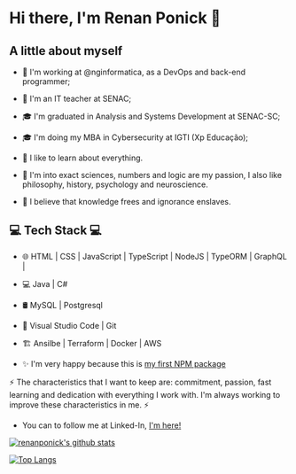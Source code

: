 # Hi there, I'm Renan Ponick 👋

## A little about myself

- 💼 I'm working at @nginformatica, as a DevOps and back-end programmer;
- 💼 I'm an IT teacher at SENAC;
- 🎓 I'm graduated in Analysis and Systems Development at SENAC-SC;
- 🎓 I'm doing my MBA in Cybersecurity at IGTI (Xp Educação);

- 🌱 I like to learn about everything.
- 🔭 I'm into exact sciences, numbers and logic are my passion, I also like philosophy, history, psychology and neuroscience.
- 💬 I believe that knowledge frees and ignorance enslaves.

## 💻 Tech Stack 💻
 
- 🌐 HTML | CSS | JavaScript | TypeScript | NodeJS | TypeORM | GraphQL |
- 💻 Java | C# 
- 🛢 MySQL | Postgresql 
- 🔧 Visual Studio Code | Git
- :building_construction: Ansilbe | Terraform | Docker | AWS

- ✨ I'm very happy because this is [my first NPM package](https://www.npmjs.com/package/lib-anonymization)

⚡ The characteristics that I want to keep are: commitment, passion, fast learning and dedication with everything I work with. I'm always working to improve these characteristics in me. ⚡

- You can to follow me at Linked-In, <a href="https://www.linkedin.com/in/renan-ponick-9107a5174//">I'm here!</a>

[![renanponick's github stats](https://github-readme-stats.vercel.app/api?username=renanponick&show_icons=true&&theme=radical&hide=["contribs","issues"])](https://github.com/renanponick)

[![Top Langs](https://github-readme-stats-git-masterrstaa-rickstaa.vercel.app/api/top-langs/?username=renanponick&show_icons=true&theme=radical)](https://github.com/anuraghazra/github-readme-stats)
